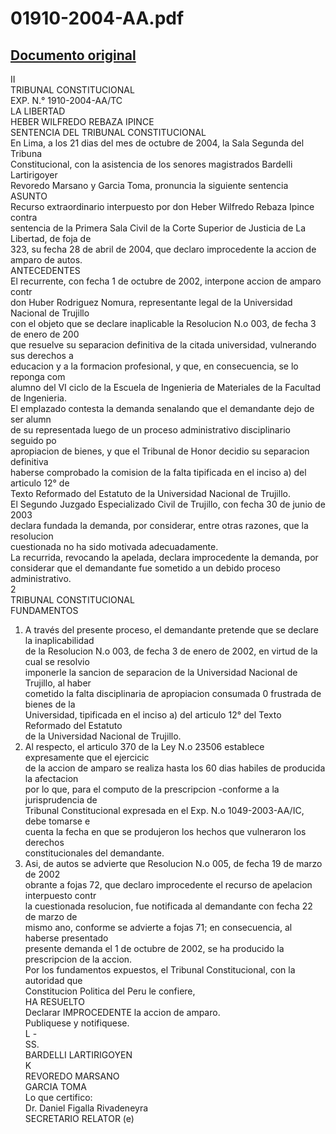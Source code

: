 
01910-2004-AA.pdf
=================
  
[Documento original](https://tc.gob.pe/jurisprudencia/2004/01910-2004-AA.pdf)  
---  
II  
TRIBUNAL CONSTITUCIONAL  
EXP. N.° 1910-2004-AA/TC  
LA LIBERTAD  
HEBER WILFREDO REBAZA IPINCE  
SENTENCIA DEL TRIBUNAL CONSTITUCIONAL  
En Lima, a los 21 dias del mes de octubre de 2004, la Sala Segunda del Tribuna  
Constitucional, con la asistencia de los senores magistrados Bardelli Lartirigoyer  
Revoredo Marsano y Garcia Toma, pronuncia la siguiente sentencia  
ASUNTO  
Recurso extraordinario interpuesto por don Heber Wilfredo Rebaza Ipince contra  
sentencia de la Primera Sala Civil de la Corte Superior de Justicia de La Libertad, de foja de  
323, su fecha 28 de abril de 2004, que declaro improcedente la accion de amparo de autos.  
ANTECEDENTES  
El recurrente, con fecha 1 de octubre de 2002, interpone accion de amparo contr  
don Huber Rodriguez Nomura, representante legal de la Universidad Nacional de Trujillo  
con el objeto que se declare inaplicable la Resolucion N.o 003, de fecha 3 de enero de 200  
que resuelve su separacion definitiva de la citada universidad, vulnerando sus derechos a  
educacion y a la formacion profesional, y que, en consecuencia, se lo reponga com  
alumno del VI ciclo de la Escuela de Ingenieria de Materiales de la Facultad de Ingenieria.  
El emplazado contesta la demanda senalando que el demandante dejo de ser alumn  
de su representada luego de un proceso administrativo disciplinario seguido po  
apropiacion de bienes, y que el Tribunal de Honor decidio su separacion definitiva  
haberse comprobado la comision de la falta tipificada en el inciso a) del articulo 12° de  
Texto Reformado del Estatuto de la Universidad Nacional de Trujillo.  
El Segundo Juzgado Especializado Civil de Trujillo, con fecha 30 de junio de 2003  
declara fundada la demanda, por considerar, entre otras razones, que la resolucion  
cuestionada no ha sido motivada adecuadamente.  
La recurrida, revocando la apelada, declara improcedente la demanda, por  
considerar que el demandante fue sometido a un debido proceso administrativo.  
2  
TRIBUNAL CONSTITUCIONAL  
FUNDAMENTOS  
1. A través del presente proceso, el demandante pretende que se declare la inaplicabilidad  
de la Resolucion N.o 003, de fecha 3 de enero de 2002, en virtud de la cual se resolvio  
imponerle la sancion de separacion de la Universidad Nacional de Trujillo, al haber  
cometido la falta disciplinaria de apropiacion consumada 0 frustrada de bienes de la  
Universidad, tipificada en el inciso a) del articulo 12° del Texto Reformado del Estatuto  
de la Universidad Nacional de Trujillo.  
2. Al respecto, el articulo 370 de la Ley N.o 23506 establece expresamente que el ejercicic  
de la accion de amparo se realiza hasta los 60 dias habiles de producida la afectacion  
por lo que, para el computo de la prescripcion -conforme a la jurisprudencia de  
Tribunal Constitucional expresada en el Exp. N.o 1049-2003-AA/IC, debe tomarse e  
cuenta la fecha en que se produjeron los hechos que vulneraron los derechos  
constitucionales del demandante.  
3. Asi, de autos se advierte que Resolucion N.o 005, de fecha 19 de marzo de 2002  
obrante a fojas 72, que declaro improcedente el recurso de apelacion interpuesto contr  
la cuestionada resolucion, fue notificada al demandante con fecha 22 de marzo de  
mismo ano, conforme se advierte a fojas 71; en consecuencia, al haberse presentado  
presente demanda el 1 de octubre de 2002, se ha producido la prescripcion de la accion.  
Por los fundamentos expuestos, el Tribunal Constitucional, con la autoridad que  
Constitucion Politica del Peru le confiere,  
HA RESUELTO  
Declarar IMPROCEDENTE la accion de amparo.  
Publiquese y notifiquese.  
L -  
SS.  
BARDELLI LARTIRIGOYEN  
K  
REVOREDO MARSANO  
GARCIA TOMA  
Lo que certifico:  
Dr. Daniel Figalla Rivadeneyra  
SECRETARIO RELATOR (e)